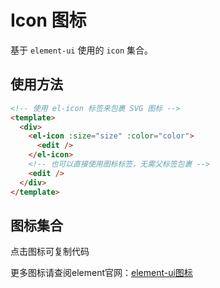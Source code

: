 # Icon 图标

基于 `element-ui` 使用的 `icon` 集合。

## 使用方法

```html
<!-- 使用 el-icon 标签来包裹 SVG 图标 -->
<template>
  <div>
    <el-icon :size="size" :color="color">
      <edit />
    </el-icon>
    <!-- 也可以直接使用图标标签，无需父标签包裹 -->
    <edit />
  </div>
</template>
```

## 图标集合

点击图标可复制代码

更多图标请查阅element官网：[element-ui图标](https://element-plus.org/zh-CN/component/icon.html)

<icons-demo1 />
